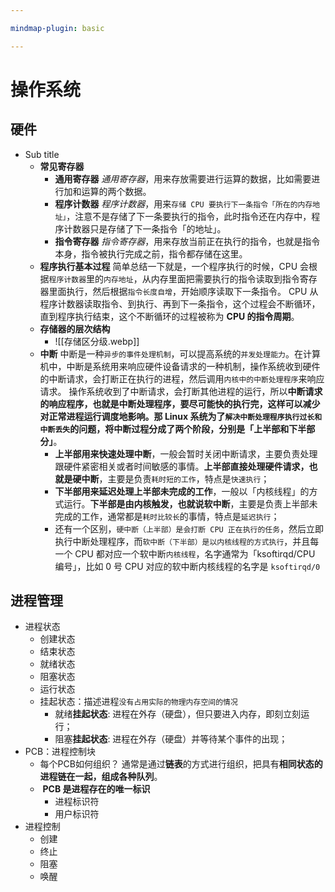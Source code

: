 ```yaml
---

mindmap-plugin: basic

---
```


# 操作系统

## 硬件
- Sub title
	- **常见寄存器**
		- **通用寄存器**
		_通用寄存器_，用来存放需要进行运算的数据，比如需要进行加和运算的两个数据。
		- **程序计数器**
		_程序计数器_，用来`存储 CPU 要执行下一条指令「所在的内存地址」`，注意不是存储了下一条要执行的指令，此时指令还在内存中，程序计数器只是存储了下一条指令「的地址」。
		- **指令寄存器**
		_指令寄存器_，用来存放当前正在执行的指令，也就是指令本身，指令被执行完成之前，指令都存储在这里。
	- **程序执行基本过程**
	简单总结一下就是，一个程序执行的时候，CPU 会根据`程序计数器`里的`内存地址`，从内存里面把需要执行的指令读取到指令寄存器里面执行，然后根据`指令长度自增`，开始顺序读取下一条指令。
	CPU 从程序计数器读取指令、到执行、再到下一条指令，这个过程会不断循环，直到程序执行结束，这个不断循环的过程被称为 **CPU 的指令周期**。
	- **存储器的层次结构**
		- ![[存储区分级.webp]]
	- **中断**
	中断是一种`异步的事件处理机制`，可以提高系统的`并发处理能力`。在计算机中，中断是系统用来响应硬件设备请求的一种机制，操作系统收到硬件的中断请求，会打断正在执行的进程，然后调用`内核中的中断处理程序`来响应请求。
	操作系统收到了中断请求，会打断其他进程的运行，所以**中断请求的响应程序，也就是中断处理程序，要尽可能快的执行完，这样可以减少对正常进程运行调度地影响。**那 Linux 系统**为了`解决中断处理程序执行过长和中断丢失`的问题，将中断过程分成了两个阶段，分别是「上半部和下半部分」**。
		- **上半部用来快速处理中断**，一般会暂时关闭中断请求，主要负责处理跟硬件紧密相关或者时间敏感的事情。**上半部直接处理硬件请求，也就是硬中断**，主要是负责`耗时短的工作`，特点是`快速执行`；
		- **下半部用来延迟处理上半部未完成的工作**，一般以「内核线程」的方式运行。**下半部是由内核触发，也就说软中断**，主要是负责上半部未完成的工作，通常都是`耗时比较长`的事情，特点是`延迟执行`；
		- 还有一个区别，`硬中断（上半部）是会打断 CPU 正在执行的任务`，然后立即执行中断处理程序，而`软中断（下半部）是以内核线程的方式执行`，并且每一个 CPU 都对应一个软中断`内核线程`，名字通常为「ksoftirqd/CPU 编号」，比如 0 号 CPU 对应的软中断内核线程的名字是 `ksoftirqd/0`

## 进程管理
- 进程状态
	- 创建状态
	- 结束状态
	- 就绪状态
	- 阻塞状态
	- 运行状态
	- 挂起状态：描述进程`没有占用实际的物理内存空间的情况`
		- 就绪**挂起状态**: 进程在外存（硬盘），但只要进入内存，即刻立刻运行；
		- 阻塞**挂起状态**: 进程在外存（硬盘）并等待某个事件的出现；
- PCB：进程控制块
	- 每个PCB如何组织？
	通常是通过**链表**的方式进行组织，把具有**相同状态的进程链在一起，组成各种队列**。
	-  **PCB 是进程存在的唯一标识**
		- 进程标识符
		- 用户标识符
- 进程控制
	- 创建
	- 终止
	- 阻塞
	- 唤醒